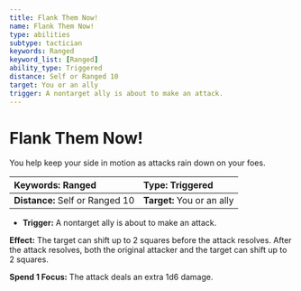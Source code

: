```yaml
---
title: Flank Them Now!
name: Flank Them Now!
type: abilities
subtype: tactician
keywords: Ranged
keyword_list: [Ranged]
ability_type: Triggered
distance: Self or Ranged 10
target: You or an ally
trigger: A nontarget ally is about to make an attack.
---
```


# Flank Them Now!

You help keep your side in motion as attacks rain down on your foes.

| **Keywords:** Ranged            | **Type:** Triggered        |
| :------------------------------ | :------------------------- |
| **Distance:** Self or Ranged 10 | **Target:** You or an ally |

- **Trigger:** A nontarget ally is about to make an attack.

**Effect:** The target can shift up to 2 squares before the attack resolves. After the attack resolves, both the original attacker and the target can shift up to 2 squares.

**Spend 1 Focus:** The attack deals an extra 1d6 damage.
